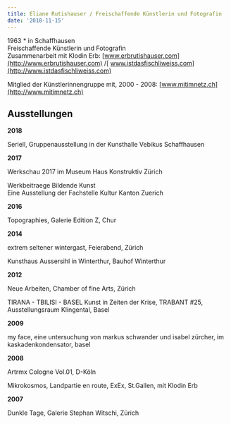 ```yaml
---
title: Eliane Rutishauser / Freischaffende Künstlerin und Fotografin
date: '2018-11-15'
---
```

1963 * in Schaffhausen\
Freischaffende Künstlerin und Fotografin\
Zusammenarbeit mit Klodin Erb: [www.erbrutishauser.com](http://www.erbrutishauser.com) /[ www.istdasfischliweiss.com](http://www.istdasfischliweiss.com)

Mitglied der Künstlerinnengruppe mit, 2000 - 2008: [www.mitimnetz.ch](http://www.mitimnetz.ch)



## Ausstellungen

**2018**

Seriell, Gruppenausstellung in der Kunsthalle Vebikus Schaffhausen

**2017**

Werkschau 2017 im Museum Haus Konstruktiv Zürich

Werkbeitraege Bildende Kunst\
Eine Ausstellung der Fachstelle Kultur Kanton Zuerich

**2016**

Topographies, Galerie Edition Z, Chur

**2014**

extrem seltener wintergast, Feierabend, Zürich

Kunsthaus Aussersihl in Winterthur, Bauhof Winterthur

**2012**

Neue Arbeiten, Chamber of fine Arts, Zürich

TIRANA - TBILISI - BASEL Kunst in Zeiten der Krise, TRABANT #25, Ausstellungsraum Klingental, Basel

**2009**

my face, eine untersuchung von markus schwander und isabel zürcher, im kaskadenkondensator, basel

**2008**

Artrmx Cologne Vol.01, D-Köln

Mikrokosmos, Landpartie en route, ExEx, St.Gallen, mit Klodin Erb

**2007**

Dunkle Tage, Galerie Stephan Witschi, Zürich
